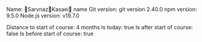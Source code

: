 Name: SarvnazKasaei
name Git version: git version 2.40.0
npm version: 9.5.0
Node.js version: v19.7.0

Distance to start of course: 4 months
Is today: true
Is after start of course: false
Is before start of course: true
